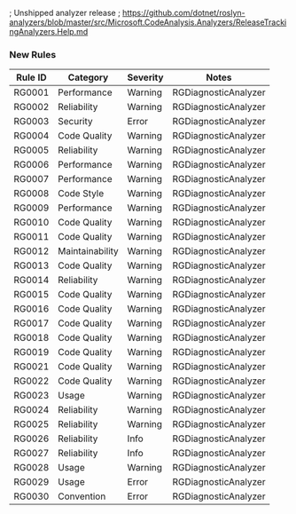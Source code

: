 ﻿; Unshipped analyzer release
; https://github.com/dotnet/roslyn-analyzers/blob/master/src/Microsoft.CodeAnalysis.Analyzers/ReleaseTrackingAnalyzers.Help.md

### New Rules
Rule ID | Category | Severity | Notes
--------|----------|----------|-------
RG0001 | Performance | Warning | RGDiagnosticAnalyzer
RG0002 | Reliability | Warning | RGDiagnosticAnalyzer
RG0003 | Security | Error | RGDiagnosticAnalyzer
RG0004 | Code Quality | Warning | RGDiagnosticAnalyzer
RG0005 | Reliability | Warning | RGDiagnosticAnalyzer
RG0006 | Performance | Warning | RGDiagnosticAnalyzer
RG0007 | Performance | Warning | RGDiagnosticAnalyzer
RG0008 | Code Style | Warning | RGDiagnosticAnalyzer
RG0009 | Performance | Warning | RGDiagnosticAnalyzer
RG0010 | Code Quality | Warning | RGDiagnosticAnalyzer
RG0011 | Code Quality | Warning | RGDiagnosticAnalyzer
RG0012 | Maintainability | Warning | RGDiagnosticAnalyzer
RG0013 | Code Quality | Warning | RGDiagnosticAnalyzer
RG0014 | Reliability | Warning | RGDiagnosticAnalyzer
RG0015 | Code Quality | Warning | RGDiagnosticAnalyzer
RG0016 | Code Quality | Warning | RGDiagnosticAnalyzer
RG0017 | Code Quality | Warning | RGDiagnosticAnalyzer
RG0018 | Code Quality | Warning | RGDiagnosticAnalyzer
RG0019 | Code Quality | Warning | RGDiagnosticAnalyzer
RG0021 | Code Quality | Warning | RGDiagnosticAnalyzer
RG0022 | Code Quality | Warning | RGDiagnosticAnalyzer
RG0023 | Usage | Warning | RGDiagnosticAnalyzer
RG0024 | Reliability | Warning | RGDiagnosticAnalyzer
RG0025 | Reliability | Warning | RGDiagnosticAnalyzer
RG0026 | Reliability | Info | RGDiagnosticAnalyzer
RG0027 | Reliability | Info | RGDiagnosticAnalyzer
RG0028 | Usage | Warning | RGDiagnosticAnalyzer
RG0029 | Usage | Error | RGDiagnosticAnalyzer
RG0030 | Convention | Error | RGDiagnosticAnalyzer